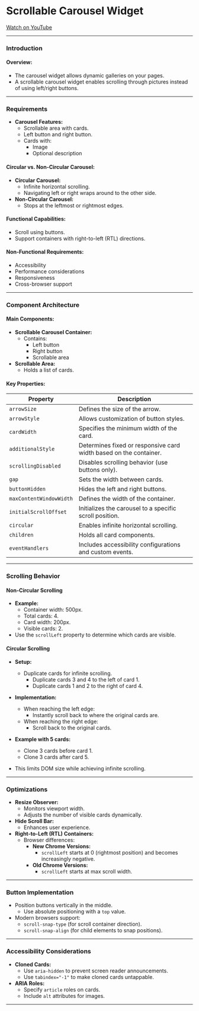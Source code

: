 # Scrollable Carousel Widget

[Watch on YouTube](https://www.youtube.com/watch?v=xKhCxnzrzLU)

---


### **Introduction**


#### **Overview:**
- The carousel widget allows dynamic galleries on your pages.
- A scrollable carousel widget enables scrolling through pictures instead of using left/right buttons.

---

### **Requirements**

- **Carousel Features:**
  - Scrollable area with cards.
  - Left button and right button.
  - Cards with:
    - Image
    - Optional description

#### **Circular vs. Non-Circular Carousel:**
- **Circular Carousel:**
  - Infinite horizontal scrolling.
  - Navigating left or right wraps around to the other side.
- **Non-Circular Carousel:**
  - Stops at the leftmost or rightmost edges.

#### **Functional Capabilities:**
- Scroll using buttons.
- Support containers with right-to-left (RTL) directions.

#### **Non-Functional Requirements:**
- Accessibility
- Performance considerations
- Responsiveness
- Cross-browser support

---

### **Component Architecture**

#### **Main Components:**
- **Scrollable Carousel Container:**
  - Contains:
    - Left button
    - Right button
    - Scrollable area
- **Scrollable Area:**
  - Holds a list of cards.

#### **Key Properties:**

| Property                  | Description                                                                 |
|---------------------------|-----------------------------------------------------------------------------|
| `arrowSize`               | Defines the size of the arrow.                                              |
| `arrowStyle`              | Allows customization of button styles.                                      |
| `cardWidth`               | Specifies the minimum width of the card.                                    |
| `additionalStyle`         | Determines fixed or responsive card width based on the container.           |
| `scrollingDisabled`       | Disables scrolling behavior (use buttons only).                             |
| `gap`                     | Sets the width between cards.                                               |
| `buttonHidden`            | Hides the left and right buttons.                                           |
| `maxContentWindowWidth`   | Defines the width of the container.                                         |
| `initialScrollOffset`     | Initializes the carousel to a specific scroll position.                     |
| `circular`                | Enables infinite horizontal scrolling.                                      |
| `children`                | Holds all card components.                                                  |
| `eventHandlers`           | Includes accessibility configurations and custom events.                    |

---

### **Scrolling Behavior**

#### **Non-Circular Scrolling**

- **Example:**
  - Container width: 500px.
  - Total cards: 4.
  - Card width: 200px.
  - Visible cards: 2.
- Use the `scrollLeft` property to determine which cards are visible.

#### **Circular Scrolling**


- **Setup:**
  - Duplicate cards for infinite scrolling.
    - Duplicate cards 3 and 4 to the left of card 1.
    - Duplicate cards 1 and 2 to the right of card 4.
- **Implementation:**
  - When reaching the left edge:
    - Instantly scroll back to where the original cards are.
  - When reaching the right edge:
    - Scroll back to the original cards.

- **Example with 5 cards:**
  - Clone 3 cards before card 1.
  - Clone 3 cards after card 5.
- This limits DOM size while achieving infinite scrolling.

---

### **Optimizations**

- **Resize Observer:**
  - Monitors viewport width.
  - Adjusts the number of visible cards dynamically.
- **Hide Scroll Bar:**
  - Enhances user experience.
- **Right-to-Left (RTL) Containers:**
  - Browser differences:
    - **New Chrome Versions:**
      - `scrollLeft` starts at 0 (rightmost position) and becomes increasingly negative.
    - **Old Chrome Versions:**
      - `scrollLeft` starts at max scroll width.

---

### **Button Implementation**

- Position buttons vertically in the middle.
  - Use absolute positioning with a `top` value.
- Modern browsers support:
  - `scroll-snap-type` (for scroll container direction).
  - `scroll-snap-align` (for child elements to snap positions).

---

### **Accessibility Considerations**

- **Cloned Cards:**
  - Use `aria-hidden` to prevent screen reader announcements.
  - Use `tabindex="-1"` to make cloned cards untappable.
- **ARIA Roles:**
  - Specify `article` roles on cards.
  - Include `alt` attributes for images.

---
